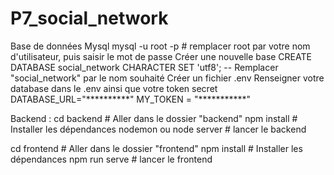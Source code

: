 # P7_social_network
Base de données Mysql
mysql -u root -p # remplacer root par votre nom d'utilisateur, puis saisir le mot de passe
 Créer une nouvelle base
CREATE DATABASE social_network CHARACTER SET 'utf8'; -- Remplacer "social_network" par le nom souhaité
Créer un fichier .env
Renseigner votre database dans le .env ainsi que votre token secret
DATABASE_URL="**********"
MY_TOKEN = "***********"

Backend : 
cd backend # Aller dans le dossier "backend"
npm install # Installer les dépendances
nodemon ou node server # lancer le backend

cd frontend # Aller dans le dossier "frontend"
npm install # Installer les dépendances
npm run serve # lancer le frontend